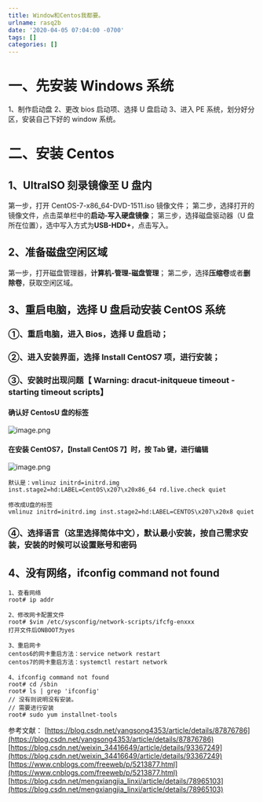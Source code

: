 ```yaml
---
title: Window和Centos我都要。
urlname: rasq2b
date: '2020-04-05 07:04:00 -0700'
tags: []
categories: []
---
```


# 一、先安装 Windows 系统

1、制作启动盘
2、更改 bios 启动项、选择 U 盘启动
3、进入 PE 系统，划分好分区，安装自己下好的 window 系统。

# 二、安装 Centos

## 1、UltraISO 刻录镜像至 U 盘内

第一步，打开 CentOS-7-x86_64-DVD-1511.iso 镜像文件；
第二步，选择打开的镜像文件，点击菜单栏中的**启动-写入硬盘镜像**；
第三步，选择磁盘驱动器（U 盘所在位置），选中写入方式为**USB-HDD+**，点击写入。

## 2、准备磁盘空闲区域

第一步，打开磁盘管理器，**计算机-管理-磁盘管理**；
第二步，选择**压缩卷**或者**删除卷**，获取空闲区域。

## 3、重启电脑，选择 U 盘启动安装 CentOS 系统

### ①、重启电脑，进入 Bios，选择 U 盘启动；

### ②、进入安装界面，选择 Install CentOS7 项，进行安装； 

### ③、安装时出现问题【 Warning: dracut-initqueue timeout - starting timeout scripts】

#### 确认好 CentosU 盘的标签

![image.png](https://cdn.nlark.com/yuque/0/2020/png/290620/1586098411239-68e9d140-85ec-481d-97c0-208af95d4397.png#align=left&display=inline&height=466&name=image.png&originHeight=932&originWidth=1760&size=66439&status=done&style=none&width=880)

#### 在安装 CentOS7，【Install CentOS 7】时，按 Tab 键，进行编辑

![image.png](https://cdn.nlark.com/yuque/0/2020/png/290620/1586098735136-c95010b6-d32e-431d-8b09-a34b3777407f.png#align=left&display=inline&height=446&name=image.png&originHeight=892&originWidth=1204&size=1476971&status=done&style=none&width=602)

```
默认是：vmlinuz initrd=initrd.img inst.stage2=hd:LABEL=CentOS\x207\x20x86_64 rd.live.check quiet

修改成U盘的标签
vmlinuz initrd=initrd.img inst.stage2=hd:LABEL=CENTOS\x207\x20x8 quiet

```

### ④、选择语言（这里选择简体中文），默认最小安装，按自己需求安装，安装的时候可以设置账号和密码

## 4、没有网络，ifconfig command not found

```
1、查看网络
root# ip addr

2、修改网卡配置文件
root# $vim /etc/sysconfig/network-scripts/ifcfg-enxxx
打开文件后ONBOOT为yes

3、重启网卡
centos6的网卡重启方法：service network restart
centos7的网卡重启方法：systemctl restart network

4、ifconfig command not found
root# cd /sbin
root# ls | grep 'ifconfig'
// 没有则说明没有安装。
// 需要进行安装
root# sudo yum installnet-tools
```

参考文献：
[https://blog.csdn.net/yangsong4353/article/details/87876786](https://blog.csdn.net/yangsong4353/article/details/87876786)
[https://blog.csdn.net/weixin_34416649/article/details/93367249](https://blog.csdn.net/weixin_34416649/article/details/93367249)
[https://www.cnblogs.com/freeweb/p/5213877.html](https://www.cnblogs.com/freeweb/p/5213877.html)
[https://blog.csdn.net/mengxiangjia_linxi/article/details/78965103](https://blog.csdn.net/mengxiangjia_linxi/article/details/78965103)
